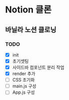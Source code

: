 # Notion 클론

## 바닐라 노션 클로닝

### TODO

- [x] init
- [x] 초기셋팅
- [x] 사이드바 컴포넌트 분리 작업
- [x] render 추가
- [ ] CSS 초기화
- [ ] main.js 구성
- [ ] App.js 구성
